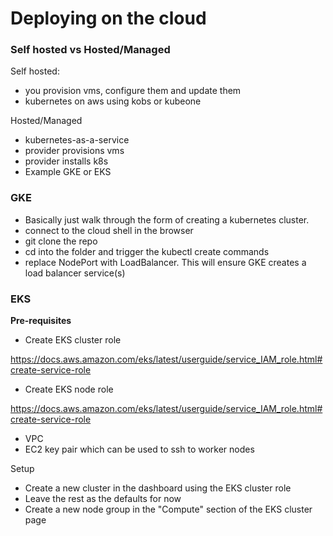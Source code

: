 # Deploying on the cloud

### Self hosted vs Hosted/Managed

Self hosted:
* you provision vms, configure them and update them
* kubernetes on aws using kobs or kubeone

Hosted/Managed
* kubernetes-as-a-service
* provider provisions vms
* provider installs k8s
* Example GKE or EKS

### GKE

* Basically just walk through the form of creating a kubernetes cluster.
* connect to the cloud shell in the browser
* git clone the repo
* cd into the folder and trigger the kubectl create commands
* replace NodePort with LoadBalancer. This will ensure GKE creates a load balancer service(s)

### EKS

**Pre-requisites**
* Create EKS cluster role

https://docs.aws.amazon.com/eks/latest/userguide/service_IAM_role.html#create-service-role

* Create EKS node role

https://docs.aws.amazon.com/eks/latest/userguide/service_IAM_role.html#create-service-role

* VPC
* EC2 key pair which can be used to ssh to worker nodes

Setup
* Create a new cluster in the dashboard using the EKS cluster role
* Leave the rest as the defaults for now
* Create a new node group in the "Compute" section of the EKS cluster page
